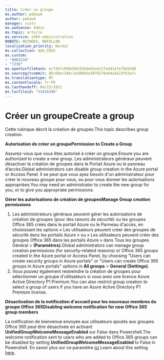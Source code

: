 ```yaml
---
title: Créer un groupe
ms.author: pebaum
author: pebaum
manager: scotv
ms.audience: Admin
ms.topic: article
ms.service: o365-administration
ROBOTS: NOINDEX, NOFOLLOW
localization_priority: Normal
ms.collection: Adm_O365
ms.custom:
- "9003234"
- "7230"
ms.openlocfilehash: ec74b7c098d302d3bdeb5a412fad41efe7b82b98
ms.sourcegitcommit: 8bc60ec34bc1e40685e3976576e04a2623f63a7c
ms.translationtype: MT
ms.contentlocale: fr-FR
ms.lasthandoff: 04/15/2021
ms.locfileid: "51816346"
---
```

# <a name="create-a-group"></a><span data-ttu-id="7a189-102">Créer un groupe</span><span class="sxs-lookup"><span data-stu-id="7a189-102">Create a group</span></span>

<span data-ttu-id="7a189-103">Cette rubrique décrit la création de groupes.</span><span class="sxs-lookup"><span data-stu-id="7a189-103">This topic describes group creation.</span></span>

<span data-ttu-id="7a189-104">**Autorisation de créer un groupe**</span><span class="sxs-lookup"><span data-stu-id="7a189-104">**Permission to Create a Group**</span></span>

<span data-ttu-id="7a189-105">Assurez-vous que vous êtes autorisé à créer un groupe.</span><span class="sxs-lookup"><span data-stu-id="7a189-105">Ensure you are authorized to create a new group.</span></span> <span data-ttu-id="7a189-106">Les administrateurs généraux peuvent désactiver la création de groupes dans le Portail Azure ou le panneau d’accès.</span><span class="sxs-lookup"><span data-stu-id="7a189-106">Global administrators can disable group creation in the Azure portal or Access Panel.</span></span> <span data-ttu-id="7a189-107">Il se peut que vous ayez besoin d'un administrateur pour créer le nouveau groupe pour vous, ou pour vous donner les autorisations appropriées.</span><span class="sxs-lookup"><span data-stu-id="7a189-107">You may need an administrator to create the new group for you, or to give you appropriate permissions.</span></span>

<span data-ttu-id="7a189-108">**Gérer les autorisations de création de groupes**</span><span class="sxs-lookup"><span data-stu-id="7a189-108">**Manage Group creation permissions**</span></span>

1. <span data-ttu-id="7a189-109">Les administrateurs généraux peuvent gérer les autorisations de création de groupes (pour des raisons de sécurité) ou les groupes Office 365 créés dans le portail Azure ou le Panneau d'accès, en choisissant les options « Les utilisateurs peuvent créer des groupes de sécurité dans les portails Azure » ou « Les utilisateurs peuvent créer des groupes Office 365 dans les portails Azure » dans Tous les groupes Général  >  **(Paramètres).**</span><span class="sxs-lookup"><span data-stu-id="7a189-109">Global administrators can manage group creation permissions (for security-related reasons) or Office 365 groups created in the Azure portal or Access Panel, by choosing "Users can create security groups in Azure portals" or "Users can create Office 365 groups in Azure portals" options in **All groups** > **General (Settings)**.</span></span>
2. <span data-ttu-id="7a189-110">Vous pouvez également restreindre la création de groupes pour sélectionner un groupe d'utilisateurs si vous avez une licence Azure Active Directory P1 Premium.</span><span class="sxs-lookup"><span data-stu-id="7a189-110">You can also restrict group creation to select a group of users if you have an Azure Active Directory P1 Premium license.</span></span>

<span data-ttu-id="7a189-111">**Désactivation de la notification d'accueil pour les nouveaux membres du groupe Office 365**</span><span class="sxs-lookup"><span data-stu-id="7a189-111">**Disabling welcome notification for new Office 365 group members**</span></span>

<span data-ttu-id="7a189-112">La notification de bienvenue envoyée aux utilisateurs ajoutés aux groupes Office 365 peut être désactivée en activant **UnifiedGroupWelcomeMessageEnabled** sur False dans Powershell.</span><span class="sxs-lookup"><span data-stu-id="7a189-112">The welcome notification sent to users who are added to Office 365 groups can be disabled by setting **UnifiedGroupWelcomeMessageEnabled** to False in Powershell.</span></span> <span data-ttu-id="7a189-113">En savoir plus sur ce paramètre [ici](https://docs.microsoft.com/powershell/module/exchange/set-unifiedgroup?view=exchange-ps&preserve-view=true).</span><span class="sxs-lookup"><span data-stu-id="7a189-113">Learn about this setting [here](https://docs.microsoft.com/powershell/module/exchange/set-unifiedgroup?view=exchange-ps&preserve-view=true).</span></span>

